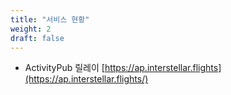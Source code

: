 ```yaml
---
title: "서비스 현황"
weight: 2
draft: false
---
```


- ActivityPub 릴레이 [https://ap.interstellar.flights](https://ap.interstellar.flights/)

